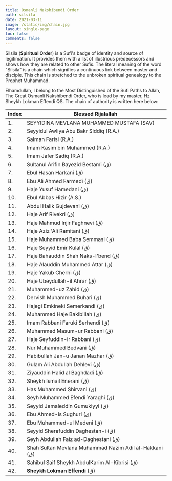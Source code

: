 ```yaml
---
title: Osmanli Nakshibendi Order
path: silsila
date: 2021-03-11
image: /static/img/chain.jpg
layout: single-page
toc: false
comments: false
---
```

Silsila (**Spiritual Order**) is a Sufi's badge of identity and source of legitimation. It provides them with a list of illustrious predecessors and shows how they are related to other Sufis.  The literal meaning of the word "Silsila" is a chain which signifies a continuous link between master and disciple. This chain is stretched to the unbroken spiritual genealogy to the Prophet Muhammad. 

Elhamdullah, I belong to the Most Distinguished of the Sufi Paths to Allah, The Great Osmanli Nakshibendi Order, who is lead by my master, Hz Sheykh Lokman Effendi QS. The chain of authority is written here below:


| Index | Blessed Rijalallah |
|-------|-------------------------------------------|
| 1.    | SEYYIDINA MEVLANA MUHAMMED MUSTAFA (SAV)  |
| 2.    | Seyyidul Awliya Abu Bakr Siddiq (R.A.)     |
| 3.    | Salman Farisi (R.A.)                       |
| 4.    | Imam Kasim bin Muhammed (R.A.)             |
| 5.    | Imam Jafer Sadiq (R.A.)                    |
| 6.    | Sultanul Arifin Bayezid Bestami (ق)     |
| 7.    | Ebul Hasan Harkani (ق)                  |
| 8.    | Ebu Ali Ahmed Farmedi (ق)               |
| 9.    | Haje Yusuf Hamedani (ق)                |
| 10.   | Ebul Abbas Hizir (A.S.)                    |
| 11.   | Abdul Halik Gujdevani (ق)               |
| 12.   | Haje Arif Rivekri (ق)                   |
| 13.   | Haje Mahmud Injir Faghnevi (ق)          |
| 14.   | Haje Aziz 'Ali Ramitani (ق)             |
| 15.   | Haje Muhammed Baba Semmasi (ق)          |
| 16.   | Haje Seyyid Emir Kulal (ق)              |
| 17.   | Haje Bahauddin Shah Naks-I'bend (ق)     |
| 18.   | Haje Alauddin Muhammed Attar (ق)        |
| 19.   | Haje Yakub Cherhi (ق)                   |
| 20.   | Haje Ubeydullah-il Ahrar (ق)            |
| 21.   | Muhammed-uz Zahid (ق)                   |
| 22.   | Dervish Muhammed Buhari (ق)             |
| 23.   | Hajegi Emkineki Semerkandi (ق)          |
| 24.   | Muhammed Haje Bakibillah (ق)            |
| 25.   | Imam Rabbani Faruki Serhendi (ق)        |
| 26.   | Muhammed Masum-ur Rabbani (ق)           |
| 27.   | Haje Seyfuddin-ir Rabbani (ق)           |
| 28.   | Nur Muhammed Bedvani (ق)                |
| 29.   | Habibullah Jan-u Janan Mazhar (ق)       |
| 30.   | Gulam Ali Abdullah Dehlevi (ق)          |
| 31.   | Ziyauddin Halid al Baghdadi (ق)         |
| 32.   | Sheykh Ismail Enerani (ق)               |
| 33.   | Has Muhammed Shirvani (ق)               |
| 34.   | Seyh Muhammed Efendi Yaraghi (ق)        |
| 35.   | Seyyid Jemaleddin Gumukiyyi (ق)        |
| 36.   | Ebu Ahmed-is Sughuri (ق)                |
| 37.   | Ebu Muhammed-ul Medeni (ق)              |
| 38.   | Seyyid Sherafuddin Daghestan-i (ق)      |
| 39.   | Seyh Abdullah Faiz ad-Daghestani (ق)   |
| 40.   | Shah Sultan Mevlana Muhammad Nazim Adil al-Hakkani (ق) |
| 41. | Sahibul Saif Sheykh AbdulKarim Al-Kibrisi (ق) |
| 42. | **Sheykh Lokman Effendi** (ق)